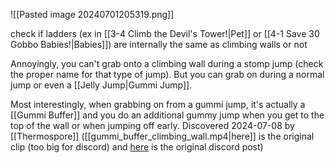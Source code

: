 ![[Pasted image 20240701205319.png]]

check if ladders (ex in [[3-4 Climb the Devil's Tower!|Pet]] or [[4-1 Save 30 Gobbo Babies!|Babies]]) are internally the same as climbing walls or not

Annoyingly, you can't grab onto a climbing wall during a stomp jump (check the proper name for that type of jump). But you can grab on during a normal jump or even a [[Jelly Jump|Gummi Jump]].

Most interestingly, when grabbing on from a gummi jump, it's actually a [[Gummi Buffer]] and you do an additional gummy jump when you get to the top of the wall or when jumping off early. Discovered 2024-07-08 by [[Thermospore]] ([[gummi_buffer_climbing_wall.mp4|here]] is the original clip (too big for discord) and [here](https://discord.com/channels/313375426112389123/408694062862958592/1259862226551046185) is the original discord post)